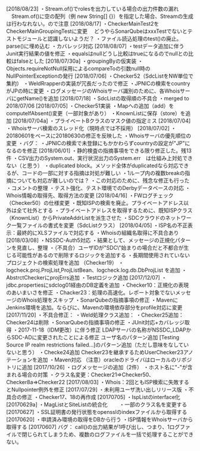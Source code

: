 [2018/08/23]
・Stream.of()でrolesを出力している場合の出力件数の漏れ
　Stream.of()に空の配列（例 new String[] {}）を指定した場合、Streamの生成は行わなれない。ので注意
[2018/08/17]
・CheckerMainTest2をCheckerMainGroupingTestに変更
　どうやらSonarQubeはxxxTestでないとテストモジュールと認識しないようだ？
・ファイル読込処理のtest()の廃止。parse()に埋め込む
・カバレッジ対応
[2018/08/07]
・testデータ追加に伴うJunit実行結果の値を修正
・equalsはnullどうし比較はtrueになるのでnullとの比較はfalseとした
[2018/07/30a]
・groupingByの仮実装
・Objects.requireNotNull採用によるcompareToの引数null時のNullPointerExceptionの発行
[2018/07/06]
・Checker52（SdcListをNW単位で集約）
・WeldRrapperの実装が冗長だったので修正
・JPNICの検索をcountryがJPの時に変更
・ログメッセージのWhoisサーバ識別のために、各WhoisサーバにgetName()を追加
[2018/07/18]
・SdcListの取得順の不具合
・merged to 2018/07/06
[2018/07/05]
・Checker51実装
・Mapへの追加（add）をcomputeIfAbsent()変更（一部対象があり）
・KnownListに保存（store）を追加
[2018/07/04a]
・プライベートBクラスのマスク値の指定ミス
[2018/07/04]
・Whoisサーバ検索のスレッド化（現時点では不採用）
[2018/07/02]
・20180601をベースに20180630の修正を反映した
・Whoisサーバの優先順位の変更
・バグ：
	・JPNICの検索で未登録にもかかわらずcountryの設定が"JP"になるのを修正
[2018/06/01]
・静的検査の指摘事項をできる限り修正した。残13件
	・CSV出力のSystem.out、実行状況出力のSystem.err　は仕組み上対処できない（と思う）
	・duplicated block。メソッド全体がduplicatedなら対応できるが、コードの一部に対する指摘は対処が難しい
	・1ループ内の複数breakの指摘についても対応が難しいのでは？
	・この対応のために、残念な修正も行った
・コメントの整理
・テスト強化、テスト環境でのDerbyデータベースの対応
・Whois情報の取得先、取得方法の変更
[2018/04/16]
・FWログチェック（Checker50）の仕様変更
	・既知ISPの検索を廃止。プライベートアドレス以外は全て社外とする
	・プライベートアドレスを取得するために、既知ISPクラス（KnownList）からPrivateAddrListを派生させた
	・SDCクラウドのネットワーク一覧ファイルの書式を変更（SdcListクラス）
[2018/04/05]
・ISP名の不正表示：最終的にXLSファイルで対応する
・Whoisの組織名取得に不具合あり
[2018/03/08]
・NSSDC-Auth5対応
	・結果として、メッセージの正規化パターンを見直し、整理
・（不具合）ユーザIDが"SDC\\"始まりの場合だと不都合が生じる可能性があるので削除するロジックを追加する
・長期間使用されていないプロジェクトの検索処理を追加 （Checker19）
	・logcheck.proj.ProjList,ProjListBean、logcheck.log.db.DbProjList を追加
	・AbstrctCheckerにprojErrs追加
	・Testロジック追加
[2017/12/07]
・jdbc.propertiesにsdclog01経由のDB定義を追加
・Checker10：正規化の表現のあいまいさを修正
・Chacker23：処理の高速化。レポート対象でないメッセージのWhois処理をスキップ
・SonarQubeの指摘事項の修正
・MavenにJenkins環境を追加。ならびに、Mavenの環境依存部分をprofile対応に変更
[2017/11/20]
・不具合修正：
・Weld処理クラス追加：
・Checker25追加：Checker24は削除
・SonarQubeの指摘事項の修正
・JUnit対応+カバレッジ取得
・2017-11-18（IDM更改）に伴う修正
	LDAPサーバの名称がNSSDC_LDAPからSDC-ADに変更されたことによる修正
	ユーザ名のパターン追加
	[Testing Source IP realm restrictions failed...]のパターン追加（ただし意味をなしていないと思う）
・Checke24追加
	Checker23を継承するためUserChecker23アノテーションを追加
・Maven対応
	（注意）oracleのドライバはローカルのリポジトリに追加
[2017/10/26]
・ログメッセージの追加（2件）
・ホスト名に"-"が含まれる場合の対策
・クラス名変更：Checker21=>Checker50、Checker8a=>Checker22
[2017/08/03]
・Whois：2回ともISP検索に失敗するとNullpointer例外を修正
[2017/07/29]
・未利用ユーザ洗い出しリリース版
・不具合の修正
・Checker17、18の再作成
[20170705]
・IspListのinterface化
[20170629a]
・MagListとSiteListの統合化
　　・一部のクラス名を変更する
[20170627]
・SSL証明書の発行状態をopensslのindexファイルから取得する
[20170620]
・申請済み環境の取得をDBから行う
・ISP情報をWhoisサーバから取得する
[20170607]
バグ：
call()の出力結果が1呼び出し、つまり、1ログファイルで閉じられてしまうため、複数のログファイルを一括で処理することができない。
